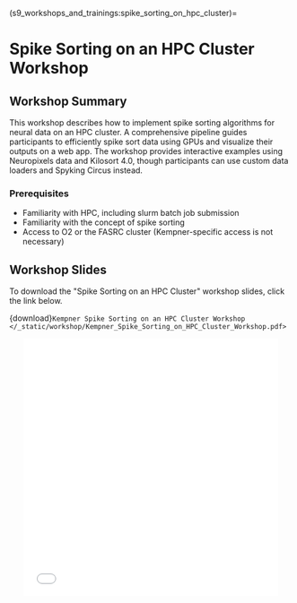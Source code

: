 (s9_workshops_and_trainings:spike_sorting_on_hpc_cluster)=
# Spike Sorting on an HPC Cluster Workshop


## Workshop Summary

This workshop describes how to implement spike sorting algorithms for neural data on an HPC cluster.  A comprehensive pipeline guides participants to efficiently spike sort data using GPUs and visualize their outputs on a web app.  The workshop provides interactive examples using Neuropixels data and Kilosort 4.0, though participants can use custom data loaders and Spyking Circus instead.

### Prerequisites
- Familiarity with HPC, including slurm batch job submission
- Familiarity with the concept of spike sorting
- Access to O2 or the FASRC cluster (Kempner-specific access is not necessary)

## Workshop Slides 

To download the "Spike Sorting on an HPC Cluster" workshop slides, click the link below.

{download}`Kempner Spike Sorting on an HPC Cluster Workshop </_static/workshop/Kempner_Spike_Sorting_on_HPC_Cluster_Workshop.pdf>`

<div style="text-align: center;">
 <iframe src="/_static/workshop/Kempner_Spike_Sorting_on_HPC_Cluster_Workshop.pdf" width="90%" height="460px" style="border: none;"></iframe>
</div>